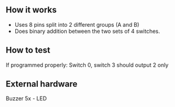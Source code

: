 <!---

This file is used to generate your project datasheet. Please fill in the information below and delete any unused
sections.

You can also include images in this folder and reference them in the markdown. Each image must be less than
512 kb in size, and the combined size of all images must be less than 1 MB.
-->

## How it works

- Uses 8 pins split into 2 different groups (A and B)
- Does binary addition between the two sets of 4 switches.

## How to test

If programmed properly:
Switch 0, switch 3 should output 2 only

## External hardware

Buzzer
5x - LED
